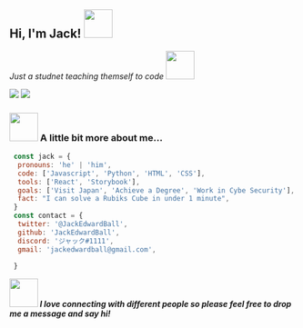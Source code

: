 <h2> Hi, I'm Jack! <img src="https://media.giphy.com/media/mGcNjsfWAjY5AEZNw6/giphy.gif" width="50"></h2>

<p><em> Just a studnet teaching themself to code <img src="https://media.giphy.com/media/WUlplcMpOCEmTGBtBW/giphy.gif" width="50"></em></p>

![](https://img.shields.io/twitter/follow/JackEdwardBall?style=social)
![](https://img.shields.io/github/followers/JackEdwardBall?style=social)

<h3> <img src="https://media.giphy.com/media/oz45ELYgMoYVsZqmor/giphy.gif" width="50"> A little bit more about me... </h3>

```javascript
 const jack = {
  pronouns: 'he' | 'him',
  code: ['Javascript', 'Python', 'HTML', 'CSS'],
  tools: ['React', 'Storybook'],
  goals: ['Visit Japan', 'Achieve a Degree', 'Work in Cybe Security'],
  fact: "I can solve a Rubiks Cube in under 1 minute",
 }
 const contact = {
  twitter: '@JackEdwardBall',
  github: 'JackEdwardBall',
  discord: 'ジャック#1111',
  gmail: 'jackedwardball@gmail.com',
  
 }
```

<em><b> <img src="https://media.giphy.com/media/LnQjpWaON8nhr21vNW/giphy.gif" width="50"> I love connecting with different people so please feel free to drop me a message and say hi!  </b></em>
